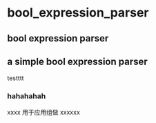 # bool_expression_parser
## bool expression parser
## a simple bool expression parser
testttt
### hahahahah
xxxx   用于应用组做 xxxxxx
